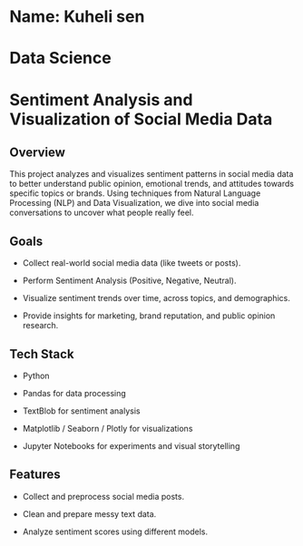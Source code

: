 # Name: Kuheli sen
# Data Science
# Sentiment Analysis and Visualization of Social Media Data

## Overview
This project analyzes and visualizes sentiment patterns in social media data to better understand public opinion, emotional trends, and attitudes towards specific topics or brands.
Using techniques from Natural Language Processing (NLP) and Data Visualization, we dive into social media conversations to uncover what people really feel.

## Goals
- Collect real-world social media data (like tweets or posts).

- Perform Sentiment Analysis (Positive, Negative, Neutral).

- Visualize sentiment trends over time, across topics, and demographics.

- Provide insights for marketing, brand reputation, and public opinion research.

## Tech Stack
- Python 

- Pandas for data processing

- TextBlob for sentiment analysis

- Matplotlib / Seaborn / Plotly for visualizations

- Jupyter Notebooks for experiments and visual storytelling

## Features
 - Collect and preprocess social media posts.

 - Clean and prepare messy text data.

- Analyze sentiment scores using different models.

